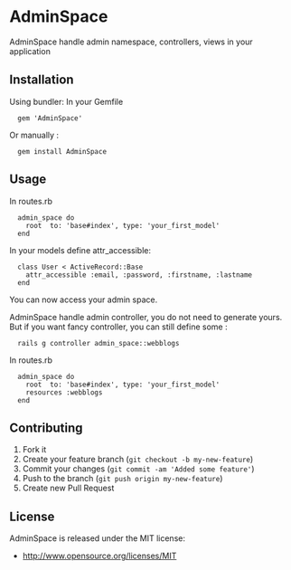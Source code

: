 # AdminSpace

AdminSpace handle admin namespace, controllers, views in your application

## Installation

Using bundler:
In your Gemfile
```
  gem 'AdminSpace'
```

Or manually :
```
  gem install AdminSpace
```

## Usage

In routes.rb
```
  admin_space do
    root  to: 'base#index', type: 'your_first_model'
  end
```

In your models define attr_accessible:
```
  class User < ActiveRecord::Base
    attr_accessible :email, :password, :firstname, :lastname
  end
```

You can now access your admin space.

AdminSpace handle admin controller, you do not need to generate yours.
But if you want fancy controller, you can still define some :
```
  rails g controller admin_space::webblogs
```

In routes.rb
```
  admin_space do
    root  to: 'base#index', type: 'your_first_model'
    resources :webblogs
  end
```

## Contributing

1. Fork it
2. Create your feature branch (`git checkout -b my-new-feature`)
3. Commit your changes (`git commit -am 'Added some feature'`)
4. Push to the branch (`git push origin my-new-feature`)
5. Create new Pull Request

## License

AdminSpace is released under the MIT license:

* http://www.opensource.org/licenses/MIT